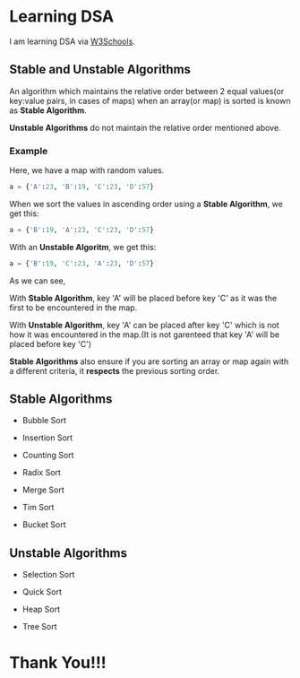 # Learning DSA

I am learning DSA via [W3Schools](https://www.w3schools.com/dsa/index.php).

## Stable and Unstable Algorithms

An algorithm which maintains the relative order between 2 equal values(or key:value pairs, in cases of maps) when an array(or map) is sorted is known as **Stable Algorithm**.

**Unstable Algorithms** do not maintain the relative order mentioned above.

### Example

Here, we have a map with random values.

```python
a = {'A':23, 'B':19, 'C':23, 'D':57}
```

When we sort the values in ascending order using a **Stable Algorithm**, we get this:

```python
a = {'B':19, 'A':23, 'C':23, 'D':57}
```

With an **Unstable Algoritm**, we get this:

```python
a = {'B':19, 'C':23, 'A':23, 'D':57}
```

As we can see,

With **Stable Algorithm**, key 'A' will be placed before key 'C' as it was the first to be encountered in the map.

With **Unstable Algorithm**, key 'A' can be placed after key 'C' which is not how it was encountered in the map.(It is not garenteed that key 'A' will be placed before key 'C')

**Stable Algorithms** also ensure if you are sorting an array or map again with a different criteria, it **respects** the previous sorting order.

## Stable Algorithms

- Bubble Sort

- Insertion Sort

- Counting Sort

- Radix Sort

- Merge Sort

- Tim Sort

- Bucket Sort

## Unstable Algorithms

- Selection Sort

- Quick Sort

- Heap Sort

- Tree Sort

# Thank You!!!
